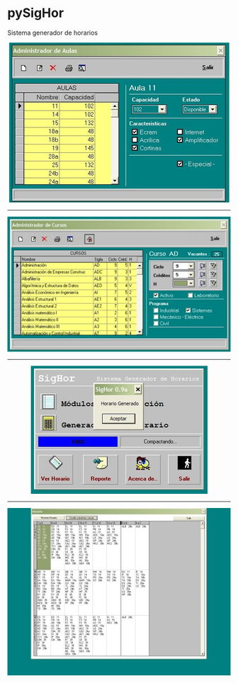 # pySigHor

Sistema generador de horarios

<div align=center>

![](/images/F8zDugwX0AArV7H.jpeg)

---

![](/images/F8zDzlZXQAAe-o8.jpeg)

---

![](/images/F8zD4afXAAIsnGn.jpeg)

---

![](/images/F8zD2blXAAArega.jpeg)

</div>
